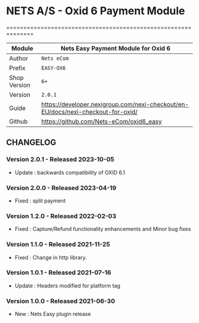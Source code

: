 # NETS A/S - Oxid 6 Payment Module
==============================================================

|Module       | Nets Easy Payment Module for Oxid 6
|-------------|-----------------------------------------------
|Author       | `Nets eCom`
|Prefix       | `EASY-OX6`
|Shop Version | `6+`
|Version      | `2.0.1`
|Guide        | https://developer.nexigroup.com/nexi-checkout/en-EU/docs/nexi-checkout-for-oxid/
|Github       | https://github.com/Nets-eCom/oxid6_easy

## CHANGELOG

### Version 2.0.1 - Released 2023-10-05
* Update : backwards compatibility of OXID 6.1 

### Version 2.0.0 - Released 2023-04-19
* Fixed : split payment 

### Version 1.2.0 - Released 2022-02-03
* Fixed : Capture/Refund functionality enhancements and Minor bug fixes

### Version 1.1.0 - Released 2021-11-25
* Fixed : Change in http library. 

### Version 1.0.1 - Released 2021-07-16
* Update : Headers modified for platform tag

### Version 1.0.0 - Released 2021-06-30
* New : Nets Easy plugin release
